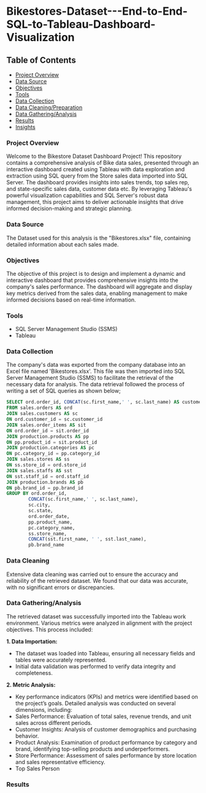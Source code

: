 # Bikestores-Dataset---End-to-End-SQL-to-Tableau-Dashboard-Visualization

## Table of Contents
- [Project Overview](#Project-Overview) 
- [Data Source](#Data-Source)
- [Objectives](#Objectives)
- [Tools](#Tools)
- [Data Collection](#Data-Collection)
- [Data Cleaning/Preparation](#Data-Cleaning/Preparation)
- [Data Gathering/Analysis](#Data-Gathering/Analysis)
- [Results](#Results)
- [Insights](#Insights)

### Project Overview 
Welcome to the Bikestore Dataset Dashboard Project! This repository contains a comprehensive analysis of Bike data sales, presented through an interactive dashboard created using Tableau with data exploration and extraction using SQL query from the Store sales data imported into SQL Server. The dashboard provides insights into sales trends, top sales rep, and state-specific sales data, customer data etc. By leveraging Tableau's powerful visualization capabilities and SQL Server's robust data management, this project aims to deliver actionable insights that drive informed decision-making and strategic planning. 

### Data Source
The Dataset used for this analysis is the "Bikestores.xlsx" file, containing detailed information about each sales made. 

### Objectives
The objective of this project is to design and implement a dynamic and interactive dashboard that provides comprehensive insights into the company's sales performance. The dashboard will aggregate and display key metrics derived from the sales data, enabling management to make informed decisions based on real-time information.

### Tools
- SQL Server Management Studio (SSMS)
- Tableau

### Data Collection
The company's data was exported from the company database into an Excel file named 'Bikestores.xlsx'. This file was then imported into SQL Server Management Studio (SSMS) to facilitate the retrieval of the necessary data for analysis. The data retrieval followed the process of writing a set of SQL queries as shown below;

```SQL query
SELECT ord.order_id, CONCAT(sc.first_name,' ', sc.last_name) AS customer_fullname, sc.city, sc.state, ord.order_date, SUM(sit.quantity) AS 'total_units', SUM(sit.quantity * sit.list_price) AS 'revenue', pp.product_name, pc.category_name, ss.store_name, CONCAT(sst.first_name, ' ', sst.last_name) AS 'Sales_rep', pb.brand_name
FROM sales.orders AS ord
JOIN sales.customers AS sc
ON ord.customer_id = sc.customer_id
JOIN sales.order_items AS sit
ON ord.order_id = sit.order_id
JOIN production.products AS pp
ON pp.product_id = sit.product_id
JOIN production.categories AS pc
ON pc.category_id = pp.category_id
JOIN sales.stores AS ss
ON ss.store_id = ord.store_id
JOIN sales.staffs AS sst
ON sst.staff_id = ord.staff_id
JOIN production.brands AS pb
ON pb.brand_id = pp.brand_id
GROUP BY ord.order_id, 
		CONCAT(sc.first_name,' ', sc.last_name), 
		sc.city, 
		sc.state, 
		ord.order_date,
		pp.product_name,
		pc.category_name,
		ss.store_name,
		CONCAT(sst.first_name, ' ', sst.last_name),
		pb.brand_name
```
### Data Cleaning
Extensive data cleaning was carried out to ensure the accuracy and reliability of the retrieved dataset. We found that our data was accurate, with no significant errors or discrepancies. 

### Data Gathering/Analysis
The retrieved dataset was successfully imported into the Tableau work environment. Various metrics were analyzed in alignment with the project objectives. This process included:

**1. Data Importation:**
- The dataset was loaded into Tableau, ensuring all necessary fields and tables were accurately represented.
- Initial data validation was performed to verify data integrity and completeness.

**2. Metric Analysis:**
- Key performance indicators (KPIs) and metrics were identified based on the project’s goals.
Detailed analysis was conducted on several dimensions, including:
- Sales Performance: Evaluation of total sales, revenue trends, and unit sales across different periods.
- Customer Insights: Analysis of customer demographics and purchasing behavior.
- Product Analysis: Examination of product performance by category and brand, identifying top-selling products and underperformers.
- Store Performance: Assessment of sales performance by store location and sales representative efficiency.
- Top Sales Person

### Results

